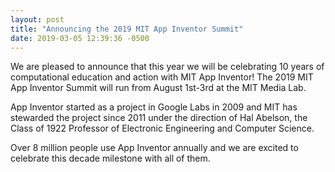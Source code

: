 ```yaml
---
layout: post
title: "Announcing the 2019 MIT App Inventor Summit"
date: 2019-03-05 12:39:36 -0500
---
```


We are pleased to announce that this year we will be celebrating 10 years of computational education and action with MIT App Inventor! The 2019 MIT App Inventor Summit will run from August 1st-3rd at the MIT Media Lab.

App Inventor started as a project in Google Labs in 2009 and MIT has stewarded the project since 2011 under the direction of Hal Abelson, the Class of 1922 Professor of Electronic Engineering and Computer Science.

Over 8 million people use App Inventor annually and we are excited to celebrate this decade milestone with all of them.